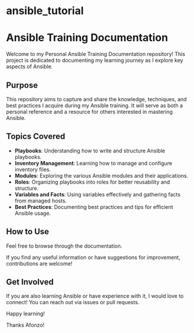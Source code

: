 # ansible_tutorial

# Ansible Training Documentation

Welcome to my Personal Ansible Training Documentation repository! 
This project is dedicated to documenting my learning journey as I explore key aspects of Ansible.

## Purpose

This repository aims to capture and share the knowledge, techniques, and best practices I acquire during my Ansible training. It will serve as both a personal reference and a resource for others interested in mastering Ansible.

## Topics Covered

- **Playbooks**: Understanding how to write and structure Ansible playbooks.
- **Inventory Management**: Learning how to manage and configure inventory files.
- **Modules**: Exploring the various Ansible modules and their applications.
- **Roles**: Organizing playbooks into roles for better reusability and structure.
- **Variables and Facts**: Using variables effectively and gathering facts from managed hosts.
- **Best Practices**: Documenting best practices and tips for efficient Ansible usage.

## How to Use

Feel free to browse through the documentation. 

If you find any useful information or have suggestions for improvement, contributions are welcome!

## Get Involved

If you are also learning Ansible or have experience with it, I would love to connect! You can reach out via issues or pull requests.

Happy learning!


Thanks 
Afonzo!
